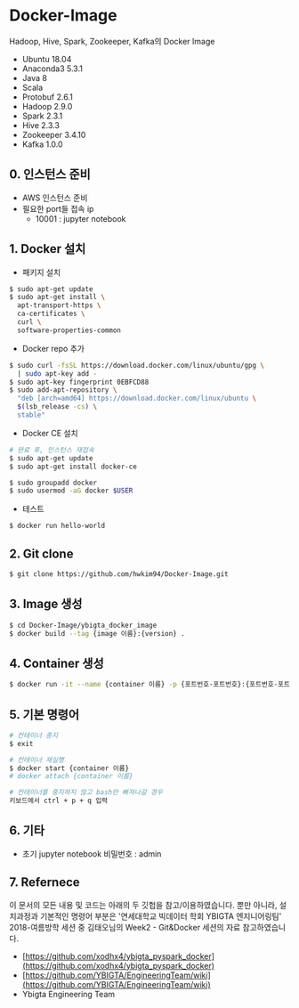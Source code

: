 # Docker-Image
Hadoop, Hive, Spark, Zookeeper, Kafka의 Docker Image
- Ubuntu 18.04
- Anaconda3 5.3.1
- Java 8
- Scala
- Protobuf 2.6.1
- Hadoop 2.9.0
- Spark 2.3.1
- Hive 2.3.3
- Zookeeper 3.4.10
- Kafka 1.0.0

## 0. 인스턴스 준비
- AWS 인스턴스 준비
- 필요한 port들 접속 ip 
    - 10001 : jupyter notebook

## 1. Docker 설치

- 패키지 설치
```bash
$ sudo apt-get update
$ sudo apt-get install \
  apt-transport-https \
  ca-certificates \
  curl \
  software-properties-common
```

- Docker repo 추가
```bash
$ sudo curl -fsSL https://download.docker.com/linux/ubuntu/gpg \
  | sudo apt-key add -
$ sudo apt-key fingerprint 0EBFCD88
$ sudo add-apt-repository \
  "deb [arch=amd64] https://download.docker.com/linux/ubuntu \
  $(lsb_release -cs) \
  stable"
```

- Docker CE 설치
```bash
# 완료 후, 인스턴스 재접속
$ sudo apt-get update
$ sudo apt-get install docker-ce

$ sudo groupadd docker
$ sudo usermod -aG docker $USER
```

- 테스트
```bash
$ docker run hello-world
```

## 2. Git clone
```bash
$ git clone https://github.com/hwkim94/Docker-Image.git
```

## 3. Image 생성
```bash
$ cd Docker-Image/ybigta_docker_image
$ docker build --tag {image 이름}:{version} .
```

## 4. Container 생성
```bash
$ docker run -it --name {container 이름} -p {포트번호-포트번호}:{포트번호-포트번호} -v ~/workspace:/root/workspace {image 이름}:{version}
```

## 5. 기본 명령어  
```bash
# 컨테이너 중지
$ exit

# 컨테이너 재실행
$ docker start {container 이름}
# docker attach {container 이름}

# 컨테이너를 중지하지 않고 bash만 빠져나갈 경우
키보드에서 ctrl + p + q 입력
```

## 6. 기타
- 초기 jupyter notebook 비밀번호 : admin


## 7. Refernece
이 문서의 모든 내용 및 코드는 아래의 두 깃헙을 참고/이용하였습니다. 뿐만 아니라, 설치과정과 기본적인 명령어 부분은 '연세대학교 빅데이터 학회 YBIGTA 엔지니어링팀' 2018-여름방학 세션 중 김태오님의 Week2 - Git&Docker 세션의 자료 참고하였습니다. 

- [https://github.com/xodhx4/ybigta_pyspark_docker](https://github.com/xodhx4/ybigta_pyspark_docker)
- [https://github.com/YBIGTA/EngineeringTeam/wiki](https://github.com/YBIGTA/EngineeringTeam/wiki)
- Ybigta Engineering Team



